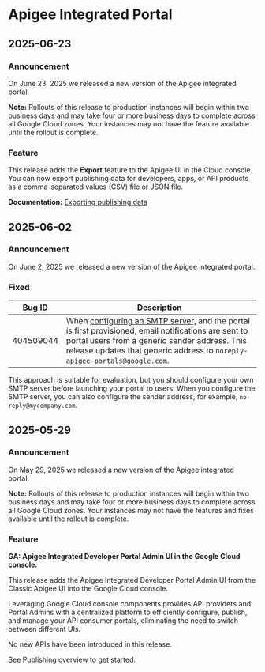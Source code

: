 # Apigee Integrated Portal

## 2025-06-23

### Announcement

On June 23, 2025 we released a new version of the Apigee integrated portal.

**Note:** Rollouts of this release to production instances will begin within two business days and may take four or more business days to complete across all Google Cloud zones. Your instances may not have the feature available until the rollout is complete.

### Feature

This release adds the **Export** feature to the Apigee UI in the Cloud console. You can now export publishing data for developers, apps, or API products as a comma-separated values (CSV) file or JSON file.

**Documentation:** [Exporting publishing data](https://cloud.google.com/apigee/docs/api-platform/publish/adding-developers-your-api-product#export)

## 2025-06-02

### Announcement

On June 2, 2025 we released a new version of the Apigee integrated portal.

### Fixed

| Bug ID | Description |
| --- | --- |
| 404509044 | When [configuring an SMTP server,](https://cloud.google.com/apigee/docs/api-platform/publish/portal/configure-email#cloud-console-ui-preview) and the portal is first provisioned, email notifications are sent to portal users from a generic sender address. This release updates that generic address to `noreply-apigee-portals@google.com`. |

This approach is suitable for evaluation, but you should configure your own SMTP server before launching your portal to users. When you configure the SMTP server, you can also configure the sender address, for example, `no-reply@mycompany.com`.

## 2025-05-29

### Announcement

On May 29, 2025 we released a new version of the Apigee integrated portal.

**Note:** Rollouts of this release to production instances will begin within two business days and may take four or more business days to complete across all Google Cloud zones. Your instances may not have the features and fixes available until the rollout is complete.

### Feature

**GA: Apigee Integrated Developer Portal Admin UI in the Google Cloud console.**

This release adds the Apigee Integrated Developer Portal Admin UI from the Classic Apigee UI into the Google Cloud console.

Leveraging Google Cloud console components provides API providers and Portal Admins with a centralized platform to efficiently configure, publish, and manage your API consumer portals, eliminating the need to switch between different UIs.

No new APIs have been introduced in this release.

See [Publishing overview](https://cloud.google.com/apigee/docs/api-platform/publish/publishing-overview) to get started.


